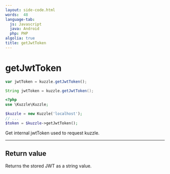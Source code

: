 ```yaml
---
layout: side-code.html
words:  48
language-tab:
  js: Javascript
  java: Android
  php: PHP
algolia: true
title: getJwtToken
---
```


# getJwtToken

```js
var jwtToken = kuzzle.getJwtToken();
```

```java
String jwtToken = kuzzle.getJwtToken();
```

```php
<?php
use \Kuzzle\Kuzzle;

$kuzzle = new Kuzzle('localhost');
// ...
$token = $kuzzle->getJwtToken();
```

Get internal jwtToken used to request kuzzle.

---

## Return value

Returns the stored JWT as a string value.
